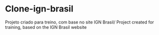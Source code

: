 # Clone-ign-brasil
Projeto criado para treino, com base no site IGN Brasil/ Project created for training, based on the IGN Brasil website
